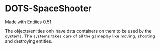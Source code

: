 # DOTS-SpaceShooter

Made with Entities 0.51

The objects/entities only have data containers on them to be used by the systems.
The systems takes care of all the gameplay like moving, shooting and destroying entities.
